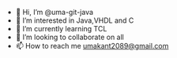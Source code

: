 - 👋 Hi, I’m @uma-git-java
- 👀 I’m interested in Java,VHDL and C
- 🌱 I’m currently learning TCL
- 💞️ I’m looking to collaborate on all
- 📫 How to reach me umakant2089@gmail.com

<!---
uma-git-java/uma-git-java is a ✨ special ✨ repository because its `README.md` (this file) appears on your GitHub profile.
You can click the Preview link to take a look at your changes.
--->
